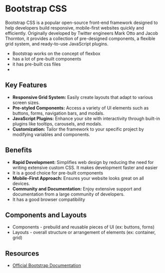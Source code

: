 # Bootstrap CSS

Bootstrap CSS is a popular open-source front-end framework designed to help developers build responsive, mobile-first websites quickly and efficiently. Originally developed by Twitter engineers Mark Otto and Jacob Thornton, it provides a collection of pre-designed components, a flexible grid system, and ready-to-use JavaScript plugins.

- Bootstrap works on the concept of flexbox
- has a lot of pre-built components
- it has pre-built css files
- 

## Key Features

- **Responsive Grid System:** Easily create layouts that adapt to various screen sizes.
- **Pre-styled Components:** Access a variety of UI elements such as buttons, forms, navigation bars, and modals.
- **JavaScript Plugins:** Enhance your site with interactivity through built-in plugins like tooltips, carousels, and modals.
- **Customization:** Tailor the framework to your specific project by modifying variables and components.

## Benefits

- **Rapid Development:** Simplifies web design by reducing the need for writing extensive custom CSS. It makes development faster and easier
- It is a good choice for pre-built components
- **Mobile-First Approach:** Ensures your website looks great on all devices.
- **Community and Documentation:** Enjoy extensive support and documentation from a large community of developers.
- It has a good browser compatibility

## Components and Layouts
- Components - prebuild and reusable pieces of UI (ex: buttons, forns)
- Layouts - overall structure or arrangement of elements (ex: container, grid)
## Resources

- [Official Bootstrap Documentation](https://getbootstrap.com)
